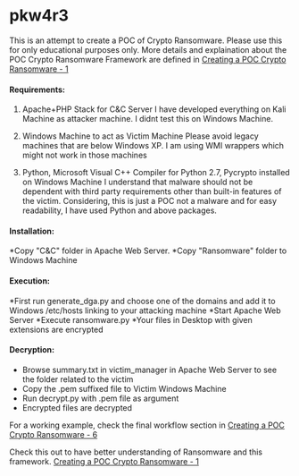 # pkw4r3
This is an attempt to create a POC of Crypto Ransomware. Please use this for only educational purposes only. More details and explaination about the POC Crypto Ransomware Framework are defined in [Creating a POC Crypto Ransomware - 1](https://prasannakumar.in/infosec/creating-a-poc-crypto-ransomware-framework-1/ "Creating a POC Crypto Ransomware - 1")

#### Requirements:
1) Apache+PHP Stack for C&C Server
I have developed everything on Kali Machine as attacker machine. I didnt test this on Windows Machine.

2) Windows Machine to act as Victim Machine
Please avoid legacy machines that are below Windows XP. I am using WMI wrappers which might not work in those machines

3) Python, Microsoft Visual C++ Compiler for Python 2.7, Pycrypto installed on Windows Machine
I understand that malware should not be dependent with third party requirements other than built-in features of the victim.
Considering, this is just a POC not a malware and for easy readability, I have used Python and above packages.


#### Installation:
*Copy "C&C" folder in Apache Web Server.
*Copy "Ransomware" folder to Windows Machine

#### Execution:
*First run generate_dga.py and choose one of the domains and add it to Windows /etc/hosts linking to your attacking machine
*Start Apache Web Server
*Execute ransomware.py
*Your files in Desktop with given extensions are encrypted 

#### Decryption:
* Browse summary.txt in victim_manager in Apache Web Server to see the folder related to the victim
* Copy the .pem suffixed file to Victim Windows Machine
* Run decrypt.py with .pem file as argument
* Encrypted files are decrypted

For a working example, check the final workflow section in [Creating a POC Crypto Ransomware - 6](https://prasannakumar.in/infosec/creating-a-poc-crypto-ransomware-framework-1/ "Creating a POC Crypto Ransomware - 6")


Check this out to have better understanding of Ransomware and this framework.
[Creating a POC Crypto Ransomware - 1](https://prasannakumar.in/infosec/creating-a-poc-crypto-ransomware-framework-1/ "Creating a POC Crypto Ransomware - 1")




